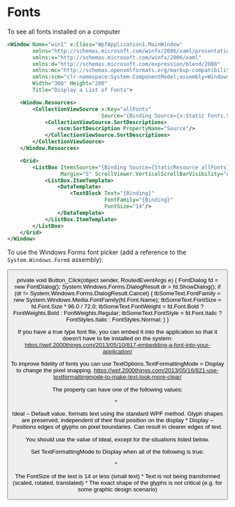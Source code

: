 # Fonts

To see all fonts installed on a computer

```xml
<Window Name="win1" x:Class="WpfApplication1.MainWindow"
        xmlns="http://schemas.microsoft.com/winfx/2006/xaml/presentation"
        xmlns:x="http://schemas.microsoft.com/winfx/2006/xaml"
        xmlns:d="http://schemas.microsoft.com/expression/blend/2008"
        xmlns:mc="http://schemas.openxmlformats.org/markup-compatibility/2006"
        xmlns:scm="clr-namespace:System.ComponentModel;assembly=WindowsBase"
        Width="300" Height="200"
        Title="Display a List of Fonts">

    <Window.Resources>
        <CollectionViewSource x:Key="allFonts"
                              Source="{Binding Source={x:Static Fonts.SystemFontFamilies}}">
            <CollectionViewSource.SortDescriptions>
                <scm:SortDescription PropertyName="Source"/>
            </CollectionViewSource.SortDescriptions>
        </CollectionViewSource>
    </Window.Resources>

    <Grid>
        <ListBox ItemsSource="{Binding Source={StaticResource allFonts}}"
                 Margin="5" ScrollViewer.VerticalScrollBarVisibility="Auto">
            <ListBox.ItemTemplate>
                <DataTemplate>
                    <TextBlock Text="{Binding}"
                               FontFamily="{Binding}"
                               FontSize="14"/>
                </DataTemplate>
            </ListBox.ItemTemplate>
        </ListBox>
    </Grid>
</Window>
```

To use the Windows Forms font picker (add a reference to the `System.Windows.Form`s assembly):


<TextBlock Name="tbSomeText" Text="Little Lord Fauntleroy"
          FontSize="16" Margin="10"/>
<Button Content="Click to Choose" HorizontalAlignment="Center"
        Padding="10,5" Margin="10"
        Click="Button_Click"/>


private void Button_Click(object sender, RoutedEventArgs e)
{
    FontDialog fd = new FontDialog();
    System.Windows.Forms.DialogResult dr = fd.ShowDialog();
    if (dr != System.Windows.Forms.DialogResult.Cancel)
    {
        tbSomeText.FontFamily = new System.Windows.Media.FontFamily(fd.Font.Name);
        tbSomeText.FontSize = fd.Font.Size * 96.0 / 72.0;
        tbSomeText.FontWeight = fd.Font.Bold ? FontWeights.Bold : FontWeights.Regular;
        tbSomeText.FontStyle = fd.Font.Italic ? FontStyles.Italic : FontStyles.Normal;
    }
}


If you have a true type font file, you can embed it into the application so that it doesn't have to be installed on the system:
https://wpf.2000things.com/2013/05/10/817-embedding-a-font-into-your-application/

To improve fidelity of fonts you can use TextOptions.TextFormattingMode = Display to change the pixel snapping. 
https://wpf.2000things.com/2013/05/16/821-use-textformattingmode-to-make-text-look-more-clear/

The property can have one of the following values:

	* 
Ideal – Default value, formats text using the standard WPF method. Glyph shapes are preserved, independent of their final position on the display
	* 
Display – Positions edges of glyphs on pixel boundaries. Can result in clearer edges of text.



You should use the value of Ideal, except for the situations listed below.

Set TextFormattingMode to Display when all of the following is true:

	* 
The FontSize of the text is 14 or less (small text)
	* 
Text is not being transformed (scaled, rotated, translated)
	* 
The exact shape of the glyphs is not critical (e.g. for some graphic design scenario)


<!--stackedit_data:
eyJoaXN0b3J5IjpbNDYyMDI2NDg3XX0=
-->